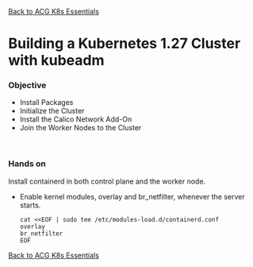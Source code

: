 [Back to ACG K8s Essentials](../main.md)

# Building a Kubernetes 1.27 Cluster with kubeadm

### Objective
- Install Packages
- Initialize the Cluster
- Install the Calico Network Add-On
- Join the Worker Nodes to the Cluster

<br>

### Hands on
Install containerd in both control plane and the worker node.
- Enable kernel modules, overlay and br_netfilter, whenever the server starts.
  ```
  cat <<EOF | sudo tee /etc/modules-load.d/containerd.conf
  overlay
  br_netfilter
  EOF
  ```


[Back to ACG K8s Essentials](../main.md)